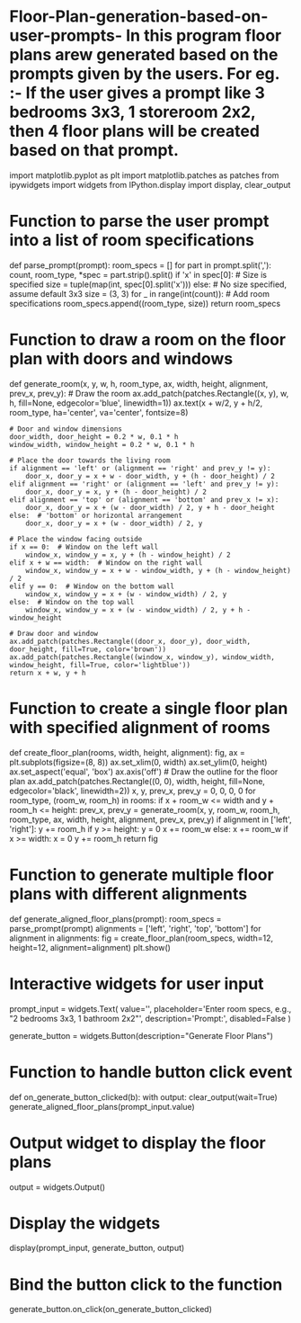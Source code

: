 # Floor-Plan-generation-based-on-user-prompts- In this program floor plans arew generated based on the prompts given by the users. For eg. :- If the user gives a prompt like 3 bedrooms 3x3, 1 storeroom 2x2, then 4 floor plans will be created based on that prompt. 

import matplotlib.pyplot as plt
import matplotlib.patches as patches
from ipywidgets import widgets
from IPython.display import display, clear_output

# Function to parse the user prompt into a list of room specifications
def parse_prompt(prompt):
    room_specs = []
    for part in prompt.split(','):
        count, room_type, *spec = part.strip().split()
        if 'x' in spec[0]:  # Size is specified
            size = tuple(map(int, spec[0].split('x')))
        else:  # No size specified, assume default 3x3
            size = (3, 3)
        for _ in range(int(count)):  # Add room specifications
            room_specs.append((room_type, size))
    return room_specs

# Function to draw a room on the floor plan with doors and windows
def generate_room(x, y, w, h, room_type, ax, width, height, alignment, prev_x, prev_y):
    # Draw the room
    ax.add_patch(patches.Rectangle((x, y), w, h, fill=None, edgecolor='blue', linewidth=1))
    ax.text(x + w/2, y + h/2, room_type, ha='center', va='center', fontsize=8)

    # Door and window dimensions
    door_width, door_height = 0.2 * w, 0.1 * h
    window_width, window_height = 0.2 * w, 0.1 * h

    # Place the door towards the living room
    if alignment == 'left' or (alignment == 'right' and prev_y != y):
        door_x, door_y = x + w - door_width, y + (h - door_height) / 2
    elif alignment == 'right' or (alignment == 'left' and prev_y != y):
        door_x, door_y = x, y + (h - door_height) / 2
    elif alignment == 'top' or (alignment == 'bottom' and prev_x != x):
        door_x, door_y = x + (w - door_width) / 2, y + h - door_height
    else:  # 'bottom' or horizontal arrangement
        door_x, door_y = x + (w - door_width) / 2, y

    # Place the window facing outside
    if x == 0:  # Window on the left wall
        window_x, window_y = x, y + (h - window_height) / 2
    elif x + w == width:  # Window on the right wall
        window_x, window_y = x + w - window_width, y + (h - window_height) / 2
    elif y == 0:  # Window on the bottom wall
        window_x, window_y = x + (w - window_width) / 2, y
    else:  # Window on the top wall
        window_x, window_y = x + (w - window_width) / 2, y + h - window_height

    # Draw door and window
    ax.add_patch(patches.Rectangle((door_x, door_y), door_width, door_height, fill=True, color='brown'))
    ax.add_patch(patches.Rectangle((window_x, window_y), window_width, window_height, fill=True, color='lightblue'))
    return x + w, y + h

# Function to create a single floor plan with specified alignment of rooms
def create_floor_plan(rooms, width, height, alignment):
    fig, ax = plt.subplots(figsize=(8, 8))
    ax.set_xlim(0, width)
    ax.set_ylim(0, height)
    ax.set_aspect('equal', 'box')
    ax.axis('off')
    # Draw the outline for the floor plan
    ax.add_patch(patches.Rectangle((0, 0), width, height, fill=None, edgecolor='black', linewidth=2))
    x, y, prev_x, prev_y = 0, 0, 0, 0
    for room_type, (room_w, room_h) in rooms:
        if x + room_w <= width and y + room_h <= height:
            prev_x, prev_y = generate_room(x, y, room_w, room_h, room_type, ax, width, height, alignment, prev_x, prev_y)
            if alignment in ['left', 'right']:
                y += room_h
                if y >= height:
                    y = 0
                    x += room_w
            else:
                x += room_w
                if x >= width:
                    x = 0
                    y += room_h
    return fig

# Function to generate multiple floor plans with different alignments
def generate_aligned_floor_plans(prompt):
    room_specs = parse_prompt(prompt)
    alignments = ['left', 'right', 'top', 'bottom']
    for alignment in alignments:
        fig = create_floor_plan(room_specs, width=12, height=12, alignment=alignment)
        plt.show()

# Interactive widgets for user input
prompt_input = widgets.Text(
    value='',
    placeholder='Enter room specs, e.g., "2 bedrooms 3x3, 1 bathroom 2x2"',
    description='Prompt:',
    disabled=False
)

generate_button = widgets.Button(description="Generate Floor Plans")

# Function to handle button click event
def on_generate_button_clicked(b):
    with output:
        clear_output(wait=True)
        generate_aligned_floor_plans(prompt_input.value)

# Output widget to display the floor plans
output = widgets.Output()

# Display the widgets
display(prompt_input, generate_button, output)

# Bind the button click to the function
generate_button.on_click(on_generate_button_clicked)

